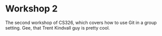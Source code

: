 # Workshop 2

The second workshop of CS326, which covers how to use Git in a group setting.
Gee, that Trent Kindvall guy is pretty cool.
